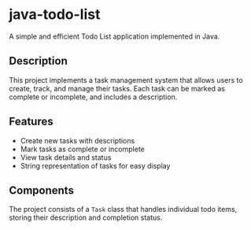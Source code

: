# java-todo-list

A simple and efficient Todo List application implemented in Java.

## Description

This project implements a task management system that allows users to create, track, and manage their tasks. Each task can be marked as complete or incomplete, and includes a description.

## Features

- Create new tasks with descriptions
- Mark tasks as complete or incomplete
- View task details and status
- String representation of tasks for easy display

## Components

The project consists of a `Task` class that handles individual todo items, storing their description and completion status.